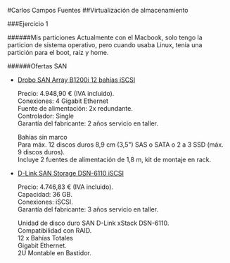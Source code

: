 #Carlos Campos Fuentes
##Virtualización de almacenamiento

###Ejercicio 1

######Mis particiones
Actualmente con el Macbook, solo tengo la particion de sistema operativo, pero cuando usaba Linux, tenia una partición para el boot, raiz y home.

######Ofertas SAN

* [Drobo SAN Array B1200i 12 bahías iSCSI](http://www.bechtle.es/shop/BD_ES-es/Drobo+SAN+Array+B1200i+12+bah%C3%ADas+iSCSI_869939)

  Precio: 4.948,90 € (IVA incluido).  
  Conexiones:	4 Gigabit Ethernet  
  Fuente de alimentación:	2x redundante.  
  Controlador:	Single  
  Garantía del fabricante:	2 años servicio en taller.  

  Bahías sin marco  
  Para máx. 12 discos duros 8,9 cm (3,5") SAS o SATA o 2 a 3 SSD (máx. 9 discos duros).  
  Incluye 2 fuentes de alimentación de 1,8 m, kit de montaje en rack.  

* [D-Link SAN Storage DSN-6110 iSCSI](http://www.bechtle.es/shop/BD_ES-es/D-Link+SAN+Storage+DSN-6110+iSCSI_756649)

  Precio: 4.746,83 € (IVA incluido).  
  Capacidad:	36 GB.  
  Conexiones:	iSCSI.  
  Garantía del fabricante:	3 años servicio en taller.  

  Unidad de disco duro SAN D-Link xStack DSN-6110.  
  Compatibilidad con RAID.  
  12 x Bahías Totales  
  Gigabit Ethernet.  
  2U Montable en Bastidor.  
